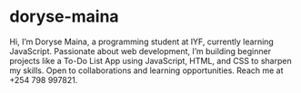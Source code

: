 # doryse-maina
Hi, I’m Doryse Maina, a programming student at IYF, currently learning JavaScript. Passionate about web development, I’m building beginner projects like a To-Do List App using JavaScript, HTML, and CSS to sharpen my skills. Open to collaborations and learning opportunities. Reach me at +254 798 997821.
